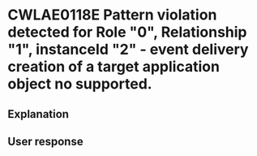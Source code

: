 # CWLAE0118E Pattern violation detected for Role "0", Relationship "1", instanceId "2" - event delivery creation of a target application object no supported.

## Explanation

## User response